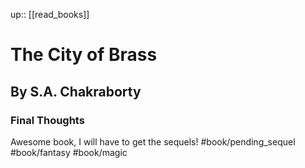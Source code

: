 up:: [[read_books]]

# The City of Brass
## By S.A. Chakraborty
### Final Thoughts
Awesome book, I will have to get the sequels!
#book/pending_sequel
#book/fantasy #book/magic